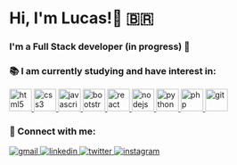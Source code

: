 # Hi, I'm Lucas!👋 :brazil:
### I'm a Full Stack developer (in progress) 🌱

### 📚 I am currently studying and have interest in:
<div>
  <a href="https://www.w3.org/html/" target="_blank">
    <img alt="html5" heigth="40" width="40" src="https://cdn.jsdelivr.net/gh/devicons/devicon/icons/html5/html5-original-wordmark.svg" /> 
  </a>
  <a href="https://www.w3schools.com/css/" target="_blank">
    <img alt="css3" heigth="40" width="40" src="https://cdn.jsdelivr.net/gh/devicons/devicon/icons/css3/css3-original-wordmark.svg" /> 
  </a>
  </a>
  <a href="https://developer.mozilla.org/en-US/docs/Web/JavaScript" target="_blank">
    <img alt="javascript" heigth="40" width="40" src="https://cdn.jsdelivr.net/gh/devicons/devicon/icons/javascript/javascript-original.svg" /> 
  </a>
   <a href="https://getbootstrap.com/" target="_blank">
    <img alt="bootstrap" heigth="40" width="40" src="https://cdn.jsdelivr.net/gh/devicons/devicon/icons/bootstrap/bootstrap-original.svg" /> 
  </a>
  <a href="https://pt-br.reactjs.org/" target="_blank">
    <img alt="react" heigth="40" width="40" src="https://cdn.jsdelivr.net/gh/devicons/devicon/icons/react/react-original.svg" /> 
  </a>
  <a href="https://nodejs.org/en/" target="_blank">
    <img alt="nodejs" heigth="40" width="40" src="https://cdn.jsdelivr.net/gh/devicons/devicon/icons/nodejs/nodejs-original.svg" /> 
  </a>
  <a href="https://www.python.org/about/gettingstarted/" target="_blank">
    <img alt="python" heigth="40" width="40" src="https://cdn.jsdelivr.net/gh/devicons/devicon/icons/python/python-original.svg" /> 
  </a>
  <a href="https://www.php.net/" target="_blank">
    <img alt="php" heigth="40" width="40" src="https://cdn.jsdelivr.net/gh/devicons/devicon/icons/php/php-original.svg" /> 
  </a>
  <a href="https://git-scm.com/" target="_blank">
    <img alt="git" heigth="40" width="40" src="https://cdn.jsdelivr.net/gh/devicons/devicon/icons/git/git-original.svg" /> 
  </a> 
</div>

### :small_blue_diamond: Connect with me: 
<div>
  <a href="mailto:lucasaraujodev.contact@gmail.com" target="_blank">
    <img alt ="gmail" src="https://img.shields.io/badge/Gmail-D14836?style=for-the-badge&logo=gmail&logoColor=white" target="_blank">
  </a>
  <a href="www.linkedin.com/in/lucas-dev-" target="_blank">
    <img alt ="linkedin" src="https://img.shields.io/badge/LinkedIn-0077B5?style=for-the-badge&logo=linkedin&logoColor=white" target="_blank">
  </a>
  <a href="https://twitter.com/lucasaraujodev" target="_blank">
    <img alt ="twitter" src="https://img.shields.io/badge/Twitter-1DA1F2?style=for-the-badge&logo=twitter&logoColor=white" target="_blank">
  </a>
  <a href="https://www.instagram.com/lucasaraujo.dev/" target="_blank">
    <img alt ="instagram" src="https://img.shields.io/badge/Instagram-E4405F?style=for-the-badge&logo=instagram&logoColor=white" target="_blank">
  </a>
</div>


